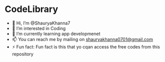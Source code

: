 # CodeLibrary
- 👋 Hi, I’m @ShauryaKhanna7
- 👀 I’m interested in Coding 
- 🌱 I’m currently learning app developmenet
- 📫 You can reach me by mailing on shauryakhanna0701@gmail.com
- ⚡ Fun fact: Fun fact is this that yo cqan access the free codes from this repository
